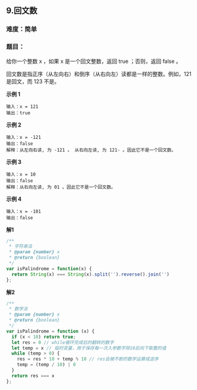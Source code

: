 ## 9.回文数
### 难度：简单  

### 题目：  
给你一个整数 x ，如果 x 是一个回文整数，返回 true ；否则，返回 false 。

回文数是指正序（从左向右）和倒序（从右向左）读都是一样的整数。例如，121 是回文，而 123 不是。


**示例 1**

```
输入：x = 121
输出：true
```
**示例 2**

```
输入：x = -121
输出：false
解释：从左向右读, 为 -121 。 从右向左读, 为 121- 。因此它不是一个回文数。
```
**示例 3**

```
输入：x = 10
输出：false
解释：从右向左读, 为 01 。因此它不是一个回文数。
```
**示例 4**

```
输入：x = -101
输出：false
```

**解1**
```js
/**
 * 字符串法
 * @param {number} x
 * @return {boolean}
 */
var isPalindrome = function(x) {
  return String(x) === String(x).split('').reverse().join('')
};

```

**解2**
```js
/**
 * 数学法
 * @param {number} x
 * @return {boolean}
 */
var isPalindrome = function (x) {
  if (x < 10) return true;
  let res = 0 // while循环完成后的翻转的数字
  let temp = x // 临时变量，用于保存每一次入参数字除10后向下取整的值
  while (temp > 0) {
    res = res * 10 + temp % 10 // res会被不断的数学运算成逆序
    temp = (temp / 10) | 0
  }
  return res === x
};

```
